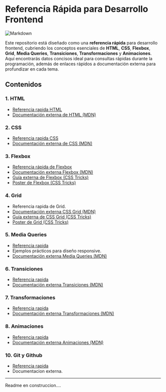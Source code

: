# Referencia Rápida para Desarrollo Frontend

![Markdown](https://img.shields.io/badge/markdown-%23000000.svg?style=flat&logo=markdown&logoColor=white)

Este repositorio está diseñado como una **referencia rápida** para desarrollo frontend, cubriendo los conceptos esenciales de **HTML**, **CSS**, **Flexbox**, **Grid**, **Media Queries**, **Transiciones**, **Transformaciones** y **Animaciones**. Aquí encontrarás datos concisos ideal para consultas rápidas durante la programación, además de enlaces rápidos a documentación externa para profundizar en cada tema.

## Contenidos

### 1. **HTML**
   - [Referencia rapida HTML](https://github.com/rimardev/referencia-frontend/blob/main/02-Html.md)
   - [Documentación externa de HTML (MDN)](https://developer.mozilla.org/es/docs/Web/HTML)

### 2. **CSS**
   - [Referencia rapida CSS](https://github.com/rimardev/referencia-frontend/blob/main/03-Css.md)   
   - [Documentación externa de CSS (MDN)](https://developer.mozilla.org/es/docs/Web/CSS)

### 3. **Flexbox**
   - [Referencia rápida de Flexbox](https://github.com/rimardev/referencia-frontend/blob/main/04-Flexbox.md)
   - [Documentación externa Flexbox (MDN)](https://developer.mozilla.org/es/docs/Web/CSS/CSS_flexible_box_layout/Basic_concepts_of_flexbox)
   - [Guía externa de Flexbox (CSS Tricks)](https://css-tricks.com/snippets/css/a-guide-to-flexbox/)
   - [Poster de Flexbox (CSS Tricks)](https://github.com/rimardev/referencia-frontend/blob/main/img/css-flexbox-poster.png)

### 4. **Grid**
   - Referencia rapida de Grid.
   - [Documentación externa CSS Grid (MDN)](https://developer.mozilla.org/es/docs/Web/CSS/CSS_grid_layout)
   - [Guía externa de CSS Grid (CSS Tricks)](https://css-tricks.com/snippets/css/complete-guide-grid/)
   - [Poster de Grid (CSS Tricks)](https://github.com/rimardev/referencia-frontend/blob/main/img/css-grid-poster.png)

### 5. **Media Queries**
   - [Referencia rapida](https://github.com/rimardev/referencia-frontend/blob/main/06-Media.md)
   - Ejemplos prácticos para diseño responsive.
   - [Documentación externa Media Queries (MDN)](https://developer.mozilla.org/es/docs/Web/CSS/Media_Queries)

### 6. **Transiciones**
   - [Referencia rapida](https://github.com/rimardev/referencia-frontend/blob/main/07-Animacion.md)
   - [Documentación externa Transiciones (MDN)](https://developer.mozilla.org/es/docs/Web/CSS/CSS_Transitions/Using_CSS_transitions)

### 7. **Transformaciones**
   - [Referencia rapida](https://github.com/rimardev/referencia-frontend/blob/main/07-Animacion.md)
   - [Documentación externa Transformaciones (MDN)](https://developer.mozilla.org/es/docs/Web/CSS/transform)

### 8. **Animaciones**
   - [Referencia rapida](https://github.com/rimardev/referencia-frontend/blob/main/07-Animacion.md)
   - [Documentación externa Animaciones (MDN)](https://developer.mozilla.org/es/docs/Web/CSS/animation)

### 10. **Git y Github**
   - [Referencia rapida](https://github.com/rimardev/referencia-frontend/blob/main/01-Git.md)
   - Documentacion externa.

---
Readme en construccion....
